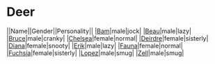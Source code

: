 # Deer

||Name||Gender||Personality||
|[Bam](github.com/lindsaygelle/animalcrossing/villager/deer/bam)|male|jock|
|[Beau](github.com/lindsaygelle/animalcrossing/villager/deer/beau)|male|lazy|
|[Bruce](github.com/lindsaygelle/animalcrossing/villager/deer/bruce)|male|cranky|
|[Chelsea](github.com/lindsaygelle/animalcrossing/villager/deer/chelsea)|female|normal|
|[Deirdre](github.com/lindsaygelle/animalcrossing/villager/deer/deirdre)|female|sisterly|
|[Diana](github.com/lindsaygelle/animalcrossing/villager/deer/diana)|female|snooty|
|[Erik](github.com/lindsaygelle/animalcrossing/villager/deer/erik)|male|lazy|
|[Fauna](github.com/lindsaygelle/animalcrossing/villager/deer/fauna)|female|normal|
|[Fuchsia](github.com/lindsaygelle/animalcrossing/villager/deer/fuchsia)|female|sisterly|
|[Lopez](github.com/lindsaygelle/animalcrossing/villager/deer/lopez)|male|smug|
|[Zell](github.com/lindsaygelle/animalcrossing/villager/deer/zell)|male|smug|
